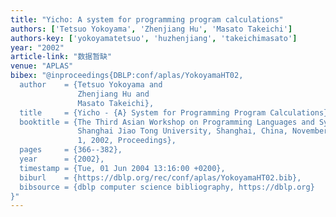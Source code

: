 ```yaml
---
title: "Yicho: A system for programming program calculations"
authors: ['Tetsuo Yokoyama', 'Zhenjiang Hu', 'Masato Takeichi']
authors-key: ['yokoyamatetsuo', 'huzhenjiang', 'takeichimasato']
year: "2002"
article-link: "数据暂缺"
venue: "APLAS"
bibex: "@inproceedings{DBLP:conf/aplas/YokoyamaHT02,
  author    = {Tetsuo Yokoyama and
               Zhenjiang Hu and
               Masato Takeichi},
  title     = {Yicho - {A} System for Programming Program Calculations},
  booktitle = {The Third Asian Workshop on Programming Languages and Systems, APLAS'02,
               Shanghai Jiao Tong University, Shanghai, China, November 29 - December
               1, 2002, Proceedings},
  pages     = {366--382},
  year      = {2002},
  timestamp = {Tue, 01 Jun 2004 13:16:00 +0200},
  biburl    = {https://dblp.org/rec/conf/aplas/YokoyamaHT02.bib},
  bibsource = {dblp computer science bibliography, https://dblp.org}
}"
---
```


